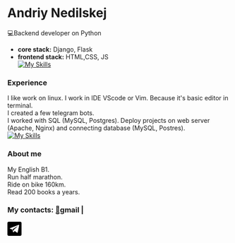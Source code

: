 # Andriy Nedilskej
:computer:Backend developer on Python
* **core  stack:** Django, Flask
* **frontend stack:** HTML,CSS, JS   
[![My Skills](https://skillicons.dev/icons?i=django,flask,js,html,css)](https://skillicons.dev)



### Experience
I like work on linux.
I work in IDE VScode or Vim. Because it's basic editor in terminal.           
I created a few telegram bots.    
I worked with SQL (MySQL, Postgres). Deploy projects on web server (Apache, Nginx) and connecting database (MySQL, Postres).  
[![My Skills](https://skillicons.dev/icons?i=git,docker,nginx,vim,bash,heroku,linux,mysql,postgres,sqlite,vscode)](https://skillicons.dev)

### About me
My English B1.      
Run half marathon.   
Ride on bike 160km.   
Read 200 books a years. 

### My contacts: [:newspaper:](https://andrej.nedilskej@gmail.com)gmail |
<a href="https://t.me/andrew_stoic" title="Follow me on Telegram">
    <img
        width="32"
        alt="Follow me on Telegram"
        src="https://raw.githubusercontent.com/maximgrynykha/maximgrynykha/master/assets/icons/telegram.svg"
    /></a>
&nbsp;

